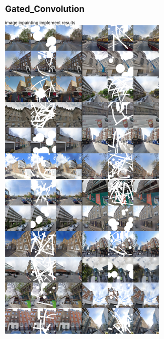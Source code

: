 # Gated_Convolution
image inpainting implement results
![image](https://github.com/twicemomo520/Gated_Convolution/blob/main/epoch59_2178.png)
![image](https://github.com/twicemomo520/Gated_Convolution/blob/main/epoch59_2180.png)
